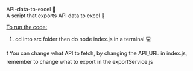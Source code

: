 API-data-to-excel 🎉
<br />
A script that exports API data to excel 📝

<ins>To run the code:</ins>
1. cd into src folder then do node index.js in a terminal 💻


❗ You can change what API to fetch, by changing the API_URL in index.js, remember to change what to export in the exportService.js